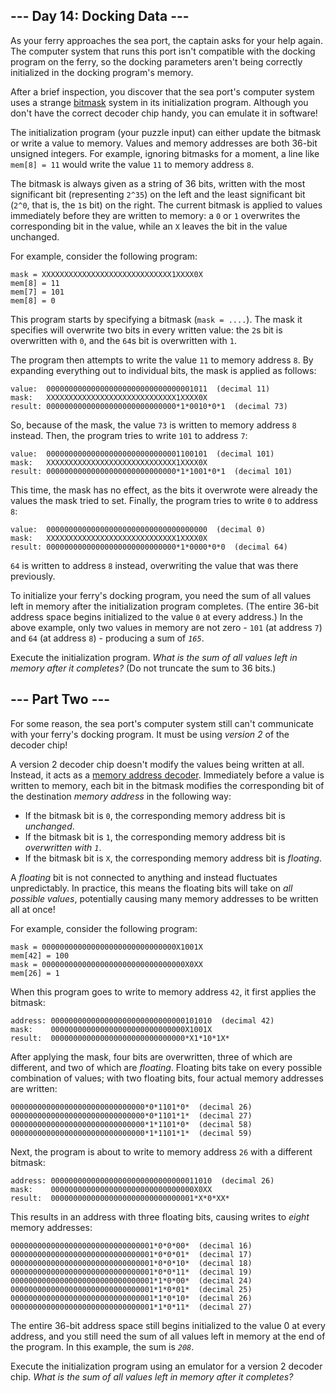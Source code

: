 --- Day 14: Docking Data ---
----------------------------

As your ferry approaches the sea port, the captain asks for your help again. The computer system that runs this port isn't compatible with the docking program on the ferry, so the docking parameters aren't being correctly initialized in the docking program's memory.


After a brief inspection, you discover that the sea port's computer system uses a strange [bitmask](https://en.wikipedia.org/wiki/Mask_(computing)) system in its initialization program. Although you don't have the correct decoder chip handy, you can emulate it in software!


The initialization program (your puzzle input) can either update the bitmask or write a value to memory. Values and memory addresses are both 36-bit unsigned integers. For example, ignoring bitmasks for a moment, a line like `mem[8] = 11` would write the value `11` to memory address `8`.


The bitmask is always given as a string of 36 bits, written with the most significant bit (representing `2^35`) on the left and the least significant bit (`2^0`, that is, the `1`s bit) on the right. The current bitmask is applied to values immediately before they are written to memory: a `0` or `1` overwrites the corresponding bit in the value, while an `X` leaves the bit in the value unchanged.


For example, consider the following program:



```
mask = XXXXXXXXXXXXXXXXXXXXXXXXXXXXX1XXXX0X
mem[8] = 11
mem[7] = 101
mem[8] = 0

```

This program starts by specifying a bitmask (`mask = ....`). The mask it specifies will overwrite two bits in every written value: the `2`s bit is overwritten with `0`, and the `64`s bit is overwritten with `1`.


The program then attempts to write the value `11` to memory address `8`. By expanding everything out to individual bits, the mask is applied as follows:



```
value:  000000000000000000000000000000001011  (decimal 11)
mask:   XXXXXXXXXXXXXXXXXXXXXXXXXXXXX1XXXX0X
result: 00000000000000000000000000000*1*0010*0*1  (decimal 73)

```

So, because of the mask, the value `73` is written to memory address `8` instead. Then, the program tries to write `101` to address `7`:



```
value:  000000000000000000000000000001100101  (decimal 101)
mask:   XXXXXXXXXXXXXXXXXXXXXXXXXXXXX1XXXX0X
result: 00000000000000000000000000000*1*1001*0*1  (decimal 101)

```

This time, the mask has no effect, as the bits it overwrote were already the values the mask tried to set. Finally, the program tries to write `0` to address `8`:



```
value:  000000000000000000000000000000000000  (decimal 0)
mask:   XXXXXXXXXXXXXXXXXXXXXXXXXXXXX1XXXX0X
result: 00000000000000000000000000000*1*0000*0*0  (decimal 64)

```

`64` is written to address `8` instead, overwriting the value that was there previously.


To initialize your ferry's docking program, you need the sum of all values left in memory after the initialization program completes. (The entire 36-bit address space begins initialized to the value `0` at every address.) In the above example, only two values in memory are not zero - `101` (at address `7`) and `64` (at address `8`) - producing a sum of *`165`*.


Execute the initialization program. *What is the sum of all values left in memory after it completes?* (Do not truncate the sum to 36 bits.)


--- Part Two ---
----------------

For some reason, the sea port's computer system still can't communicate with your ferry's docking program. It must be using *version 2* of the decoder chip!


A version 2 decoder chip doesn't modify the values being written at all. Instead, it acts as a [memory address decoder](https://www.youtube.com/watch?v=PvfhANgLrm4). Immediately before a value is written to memory, each bit in the bitmask modifies the corresponding bit of the destination *memory address* in the following way:


* If the bitmask bit is `0`, the corresponding memory address bit is *unchanged*.
* If the bitmask bit is `1`, the corresponding memory address bit is *overwritten with `1`*.
* If the bitmask bit is `X`, the corresponding memory address bit is *floating*.


A *floating* bit is not connected to anything and instead fluctuates unpredictably. In practice, this means the floating bits will take on *all possible values*, potentially causing many memory addresses to be written all at once!


For example, consider the following program:



```
mask = 000000000000000000000000000000X1001X
mem[42] = 100
mask = 00000000000000000000000000000000X0XX
mem[26] = 1

```

When this program goes to write to memory address `42`, it first applies the bitmask:



```
address: 000000000000000000000000000000101010  (decimal 42)
mask:    000000000000000000000000000000X1001X
result:  000000000000000000000000000000*X1*10*1X*

```

After applying the mask, four bits are overwritten, three of which are different, and two of which are *floating*. Floating bits take on every possible combination of values; with two floating bits, four actual memory addresses are written:



```
000000000000000000000000000000*0*1101*0*  (decimal 26)
000000000000000000000000000000*0*1101*1*  (decimal 27)
000000000000000000000000000000*1*1101*0*  (decimal 58)
000000000000000000000000000000*1*1101*1*  (decimal 59)

```

Next, the program is about to write to memory address `26` with a different bitmask:



```
address: 000000000000000000000000000000011010  (decimal 26)
mask:    00000000000000000000000000000000X0XX
result:  00000000000000000000000000000001*X*0*XX*

```

This results in an address with three floating bits, causing writes to *eight* memory addresses:



```
00000000000000000000000000000001*0*0*00*  (decimal 16)
00000000000000000000000000000001*0*0*01*  (decimal 17)
00000000000000000000000000000001*0*0*10*  (decimal 18)
00000000000000000000000000000001*0*0*11*  (decimal 19)
00000000000000000000000000000001*1*0*00*  (decimal 24)
00000000000000000000000000000001*1*0*01*  (decimal 25)
00000000000000000000000000000001*1*0*10*  (decimal 26)
00000000000000000000000000000001*1*0*11*  (decimal 27)

```

The entire 36-bit address space still begins initialized to the value 0 at every address, and you still need the sum of all values left in memory at the end of the program. In this example, the sum is *`208`*.


Execute the initialization program using an emulator for a version 2 decoder chip. *What is the sum of all values left in memory after it completes?*


